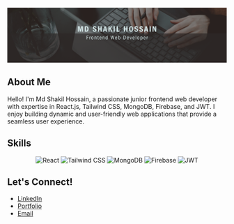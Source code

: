 ![Banner](https://github.com/Shakil4432/Shakil4432/blob/main/Black%20And%20Grey%20Professional%20Technology%20LinkedIn%20Banner%20(2).png?raw=true)

## About Me
Hello! I'm Md Shakil Hossain, a passionate junior frontend web developer with expertise in React.js, Tailwind CSS, MongoDB, Firebase, and JWT. I enjoy building dynamic and user-friendly web applications that provide a seamless user experience.

## Skills

<div align="center">


<img src="https://img.shields.io/badge/-black?logo=react&style=for-the-badge" alt="React" height="50">
<img src="https://img.shields.io/badge/-black?logo=tailwindcss&style=for-the-badge" alt="Tailwind CSS" height="50">
<img src="https://img.shields.io/badge/-black?logo=mongodb&style=for-the-badge" alt="MongoDB" height="50">
<img src="https://img.shields.io/badge/-black?logo=firebase&style=for-the-badge" alt="Firebase" height="50">
<img src="https://img.shields.io/badge/-black?logo=jsonwebtokens&style=for-the-badge" alt="JWT" height="50">
</div>

## Let's Connect!

- [LinkedIn](https://www.linkedin.com/yourusername)
- [Portfolio](https://yourportfolio.com)
- [Email](mailto:youremail@example.com)
